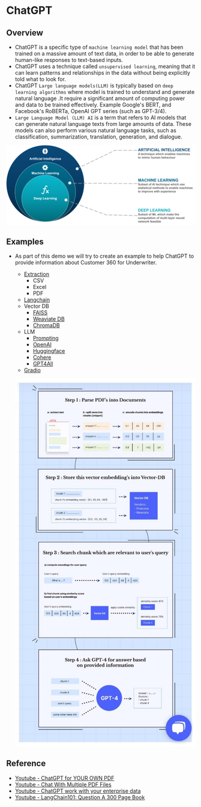 # ChatGPT

## Overview
- ChatGPT is a specific type of `machine learning model` that has been trained on a massive amount of text data, in order to be able to generate human-like responses to text-based inputs.
- ChatGPT uses a technique called `unsupervised learning`, meaning that it can learn patterns and relationships in the data without being explicitly told what to look for.
- ChatGPT `Large language models(LLM)` is typically based on `deep learning algorithms` where model is trained to understand and generate natural language .It require a significant amount of computing power and data to be trained effectively. Example Google's BERT, and Facebook's RoBERTa, OpenAI GPT series (such as GPT-3/4).
- `Large Language Model (LLM) AI` is a term that refers to AI models that can generate natural language texts from large amounts of data. These models can also perform various natural language tasks, such as classification, summarization, translation, generation, and dialogue.

![](./01-images/AI-vs-ML-vs-Deep-Learning.png)

## Examples
- As part of this demo we will try to create an example to help ChatGPT to provide information about Customer 360 for Underwriter.
  - [Extraction](./02-dev/01-extraction/extraction.md)
    - CSV
    - Excel
    - PDF
  - [Langchain](./02-dev/02-langchain/langchain.md)
  - Vector DB
    - [FAISS](./02-dev/03-weaviate/faiss.md)
    - [Weaviate DB](./02-dev/03-weaviate/weavite.md)
    - [ChromaDB]()
  - LLM
    - [Prompting](./02-dev/04-llm/prompting.md)
    - [OpenAI](./02-dev/04-llm/openai.md)
    - [Huggingface](./02-dev/04-llm/hugginface.md)
    - [Cohere](./02-dev/04-llm/cohere.md)
    - [GPT4All](./02-dev/04-llm/gpt4all.md)
  - [Gradio](./02-dev/05-gradio/gradio.md)

  ![](./01-images/DocumentGPT.jpeg)

## Reference
- [Youtube - ChatGPT for YOUR OWN PDF](https://www.youtube.com/watch?v=TLf90ipMzfE)
- [Youtube - Chat With Multiple PDF Files](https://youtu.be/Ix9WIZpArm0)
- [Youtube - ChatGPT work with your enterprise data](https://www.youtube.com/watch?v=tW2EA4aZ_YQ)
- [Youtube - LangChain101: Question A 300 Page Book](https://www.youtube.com/watch?v=h0DHDp1FbmQ)